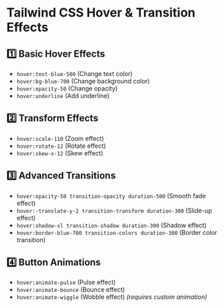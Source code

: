 # Tailwind CSS Hover & Transition Effects

## 1️⃣ Basic Hover Effects
- `hover:text-blue-500` (Change text color)
- `hover:bg-blue-700` (Change background color)
- `hover:opacity-50` (Change opacity)
- `hover:underline` (Add underline)

## 2️⃣ Transform Effects
- `hover:scale-110` (Zoom effect)
- `hover:rotate-12` (Rotate effect)
- `hover:skew-x-12` (Skew effect)

## 3️⃣ Advanced Transitions
- `hover:opacity-50 transition-opacity duration-500` (Smooth fade effect)
- `hover:-translate-y-2 transition-transform duration-300` (Slide-up effect)
- `hover:shadow-xl transition-shadow duration-300` (Shadow effect)
- `hover:border-blue-700 transition-colors duration-300` (Border color transition)

## 4️⃣ Button Animations
- `hover:animate-pulse` (Pulse effect)
- `hover:animate-bounce` (Bounce effect)
- `hover:animate-wiggle` (Wobble effect) *(requires custom animation)*
